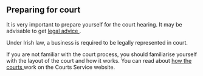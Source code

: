 ##  Preparing for court

It is very important to prepare yourself for the court hearing. It may be
advisable to get [ legal advice ](/en/justice/courtroom/solicitors/) .

Under Irish law, a business is required to be legally represented in court.

If you are not familiar with the court process, you should familiarise
yourself with the layout of the court and how it works. You can read about [
how the courts ](https://www.courts.ie/how-the-court-works) work on the Courts
Service website.
